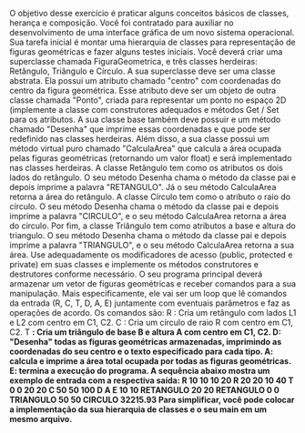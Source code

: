 O objetivo desse exercício é praticar alguns conceitos básicos de classes, herança e composição.
Você foi contratado para auxiliar no desenvolvimento de uma interface gráfica de um novo sistema operacional. Sua tarefa inicial é montar uma hierarquia de classes para representação de figuras geométricas e fazer alguns testes iniciais.
Você deverá criar uma superclasse chamada FiguraGeometrica, e três classes herdeiras: Retângulo, Triângulo e Círculo. A sua superclasse deve ser uma classe abstrata. Ela possui um atributo chamado "centro" com coordenadas do centro da figura geométrica. Esse atributo deve ser um objeto de outra classe chamada "Ponto", criada para representar um ponto no espaço 2D (implemente a classe com construtores adequados e métodos Get / Set para os atributos. A sua classe base também deve possuir e um método chamado "Desenha" que imprime essas coordenadas e que pode ser redefinido nas classes herdeiras. Além disso, a sua classe possui um método virtual puro chamado "CalculaArea" que calcula a área ocupada pelas figuras geométricas (retornando um valor float) e será implementado nas classes herdeiras.
A classe Retângulo tem como os atributos os dois lados do retângulo. O seu método Desenha chama o método da classe pai e depois imprime a palavra "RETANGULO". Já o seu método CalculaArea retorna a área do retângulo.
A classe Círculo tem como o atributo o raio do círculo. O seu método Desenha chama o método da classe pai e depois imprime a palavra "CIRCULO", e o seu método CalculaArea retorna a área do circulo.
Por fim, a classe Triângulo tem como atributos a base e altura do triangulo. O seu método Desenha chama o método da classe pai e depois imprime a palavra "TRIANGULO", e o seu método CalculaArea retorna a sua área.
Use adequadamente os modificadores de acesso (public, protected e private) em suas classes e implemente os métodos construtores e destrutores conforme necessário.
O seu programa principal deverá armazenar um vetor de figuras geométricas e receber comandos para a sua manipulação. Mais especificamente, ele vai ser um  loop que lê comandos da entrada (R, C, T, D, A, E) juntamente com eventuais parâmetros e faz as operações de acordo.  Os comandos são:
R <C1> <C2> <L1> <L2>: Cria um retângulo com lados L1 e L2 com centro em C1, C2.
C <C1> <C2> <R>: Cria um círculo de raio R com centro em C1, C2.
T <C1> <C2> <B> <A>: Cria um triângulo de base B e altura A com centro em C1, C2.
D:  "Desenha" todas as figuras geométricas armazenadas, imprimindo as coordenadas do seu centro e o texto especificado para cada tipo.
A: calcula e imprime a área total ocupada por todas as figuras geométricas.
E: termina a execução do programa.
A sequência abaixo mostra um exemplo de entrada com a respectiva saída:
R 10 10 10 20
R 20 20 10 40
T 0 0 20 20
C 50 50 100
D
A
E
10 10 RETANGULO
20 20 RETANGULO
0 0 TRIANGULO
50 50 CIRCULO
32215.93
Para simplificar, você pode colocar a implementação da sua hierarquia de classes e o seu main em um mesmo arquivo. 